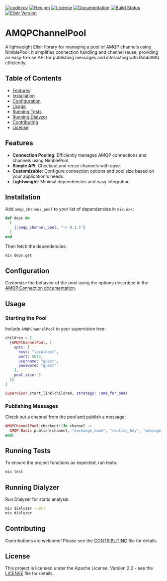 [![codecov](https://codecov.io/gh/mpol1t/amqp_channel_pool/graph/badge.svg?token=SguSOIUQFy)](https://codecov.io/gh/mpol1t/amqp_channel_pool)
[![Hex.pm](https://img.shields.io/hexpm/v/amqp_channel_pool.svg)](https://hex.pm/packages/amqp_channel_pool)
[![License](https://img.shields.io/github/license/mpol1t/amqp_channel_pool.svg)](https://github.com/mpol1t/amqp_channel_pool/blob/main/LICENSE)
[![Documentation](https://img.shields.io/badge/docs-hexdocs-blue.svg)](https://hexdocs.pm/amqp_channel_pool)
[![Build Status](https://github.com/mpol1t/amqp_channel_pool/actions/workflows/elixir.yml/badge.svg)](https://github.com/mpol1t/amqp_channel_pool/actions)
[![Elixir Version](https://img.shields.io/badge/elixir-~%3E%201.16-purple.svg)](https://elixir-lang.org/)

# AMQPChannelPool

A lightweight Elixir library for managing a pool of AMQP channels using NimblePool. It simplifies connection handling and channel reuse, providing an easy-to-use API for publishing messages and interacting with RabbitMQ efficiently.

## Table of Contents

- [Features](#features)
- [Installation](#installation)
- [Configuration](#configuration)
- [Usage](#usage)
- [Running Tests](#running-tests)
- [Running Dialyzer](#running-dialyzer)
- [Contributing](#contributing)
- [License](#license)

## Features

- **Connection Pooling**: Efficiently manages AMQP connections and channels using NimblePool.
- **Simple API**: Checkout and reuse channels with ease.
- **Customizable**: Configure connection options and pool size based on your application's needs.
- **Lightweight**: Minimal dependencies and easy integration.

## Installation

Add `amqp_channel_pool` to your list of dependencies in `mix.exs`:

```elixir
def deps do
  [
    {:amqp_channel_pool, "~> 0.1.1"}
  ]
end
```

Then fetch the dependencies:

```bash
mix deps.get
```

## Configuration

Customize the behavior of the pool using the options described in the [AMQP.Connection documentation](https://hexdocs.pm/amqp/AMQP.Connection.html#open/1).

## Usage

### Starting the Pool

Include `AMQPChannelPool` in your supervision tree:

```elixir
children = [
  {AMQPChannelPool, [
    opts: [
      host: "localhost",
      port: 5672,
      username: "guest",
      password: "guest"
    ],
    pool_size: 5
  ]}
]

Supervisor.start_link(children, strategy: :one_for_one)
```

### Publishing Messages

Check out a channel from the pool and publish a message:

```elixir
AMQPChannelPool.checkout!(fn channel ->
  AMQP.Basic.publish(channel, "exchange_name", "routing_key", "message_payload")
end)
```

## Running Tests

To ensure the project functions as expected, run tests:

```bash
mix test
```

## Running Dialyzer

Run Dialyzer for static analysis:

```bash
mix dialyzer --plt
mix dialyzer
```

## Contributing

Contributions are welcome! Please see the [CONTRIBUTING](CONTRIBUTING.md) file for details.
## License

This project is licensed under the Apache License, Version 2.0 - see the [LICENSE](LICENSE) file for details.
